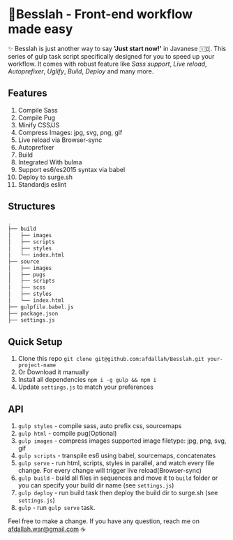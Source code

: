 # 🚀Besslah - Front-end workflow made easy
✨ Besslah is just another way to say **'Just start now!'** in Javanese 🇮🇩. This series of gulp task script specifically designed for you to speed up your workflow. It comes with robust feature like *Sass support*, *Live reload*, *Autoprefixer*, *Uglify*, *Build*, *Deploy* and many more.

## Features
1. Compile Sass
2. Compile Pug
3. Minify CSS/JS
4. Compress Images: jpg, svg, png, gif
5. Live reload via Browser-sync
6. Autoprefixer
7. Build
8. Integrated With bulma
9. Support es6/es2015 syntax via babel
8. Deploy to surge.sh
9. Standardjs eslint

## Structures
```bash
.
├── build
│   ├── images
│   ├── scripts
│   ├── styles
│   └── index.html
├── source
│   ├── images
│   ├── pugs
│   ├── scripts
│   ├── scss
│   ├── styles
│   └── index.html
├── gulpfile.babel.js
├── package.json
├── settings.js
```

## Quick Setup
1. Clone this repo `git clone git@github.com:afdallah/Besslah.git your-project-name`
2. Or Download it manually
2. Install all dependencies `npm i -g gulp && npm i`
3. Update `settings.js` to match your preferences

## API
1. `gulp styles` - compile sass, auto prefix css, sourcemaps
2. `gulp html` - compile pug(Optional)
3. `gulp images` - compress images supported image filetype: jpg, png, svg, gif
4. `gulp scripts` - transpile es6 using babel, sourcemaps, concatenates
5. `gulp serve` - run html, scripts, styles in parallel, and watch every file change. For every change will trigger live reload(Browser-sync)
6. `gulp build` - build all files in sequences and move it to `build` folder or you can specify your build dir name (see `settings.js`)
7. `gulp deploy` -  run build task then deploy the build dir to surge.sh (see `settings.js`)
8. `gulp` - run `gulp serve` task.


Feel free to make a change. If you have any question, reach me on afdallah.war@gmail.com ☕

